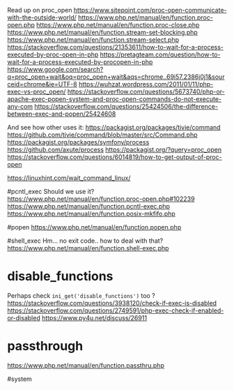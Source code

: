 
Read up on proc_open
https://www.sitepoint.com/proc-open-communicate-with-the-outside-world/
https://www.php.net/manual/en/function.proc-open.php
https://www.php.net/manual/en/function.proc-close.php
https://www.php.net/manual/en/function.stream-set-blocking.php
https://www.php.net/manual/en/function.stream-select.php
https://stackoverflow.com/questions/21353611/how-to-wait-for-a-process-executed-by-proc-open-in-php
https://pretagteam.com/question/how-to-wait-for-a-process-executed-by-procopen-in-php
https://www.google.com/search?q=proc_open+wait&oq=proc_open+wait&aqs=chrome..69i57.2386j0j1&sourceid=chrome&ie=UTF-8
https://wuhzat.wordpress.com/2011/01/11/php-exec-vs-proc_open/
https://stackoverflow.com/questions/5673740/php-or-apache-exec-popen-system-and-proc-open-commands-do-not-execute-any-com
https://stackoverflow.com/questions/25424506/the-difference-between-exec-and-popen/25424608

And see how other uses it:
https://packagist.org/packages/tivie/command
https://github.com/tivie/command/blob/master/src/Command.php
https://packagist.org/packages/symfony/process
https://github.com/axute/process
https://packagist.org/?query=proc_open
https://stackoverflow.com/questions/6014819/how-to-get-output-of-proc-open


https://linuxhint.com/wait_command_linux/


#pcntl_exec
Should we use it?
https://www.php.net/manual/en/function.proc-open.php#102239
https://www.php.net/manual/en/function.pcntl-exec.php
https://www.php.net/manual/en/function.posix-mkfifo.php


#popen
https://www.php.net/manual/en/function.popen.php


#shell_exec
Hm... no exit code.. how to deal with that?
https://www.php.net/manual/en/function.shell-exec.php


# disable_functions
Perhaps check `ini_get('disable_functions')` too ?
https://stackoverflow.com/questions/3938120/check-if-exec-is-disabled
https://stackoverflow.com/questions/2749591/php-exec-check-if-enabled-or-disabled
https://www.py4u.net/discuss/26911

# passthrough
https://www.php.net/manual/en/function.passthru.php

#system
